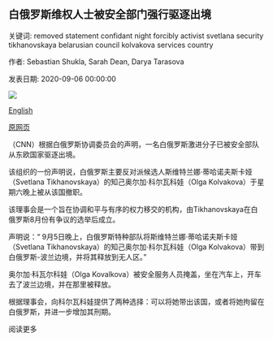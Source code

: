 ## 白俄罗斯维权人士被安全部门强行驱逐出境

关键词: removed statement confidant night forcibly activist svetlana security tikhanovskaya belarusian council kolvakova services country

作者: Sebastian Shukla, Sarah Dean, Darya Tarasova

发表日期: 2020-09-06 00:00:00

![](https://cdn.cnn.com/cnnnext/dam/assets/200906101605-olga-kovalkova-file-super-tease.jpg)

[English](Belarusian%20activist%20forcibly%20removed%20from%20country%20by%20security%20services.md)

[原网页](https://edition.cnn.com/2020/09/06/europe/belarus-minsk-olga-kolvakova-protests-intl/index.html)

（CNN）根据白俄罗斯协调委员会的声明，一名白俄罗斯激进分子已被安全部队从东欧国家驱逐出境。

该组织的一份声明说，白俄罗斯主要反对派候选人斯维特兰娜·蒂哈诺夫斯卡娅（Svetlana Tikhanovskaya）的知己奥尔加·科尔瓦科娃（Olga Kolvakova）于星期六晚上被从该国撤职。

该理事会是一个旨在协调和平与有序的权力移交的机构，由Tikhanovskaya在白俄罗斯8月份有争议的选举后成立。

声明说：“ 9月5日晚上，白俄罗斯特种部队将斯维特兰娜·蒂哈诺夫斯卡娅（Svetlana Tikhanovskaya）的知己奥尔加·科尔瓦科娃（Olga Kolvakova）带到白俄罗斯-波兰边境，并将其释放到无人区。”

奥尔加·科瓦尔科娃（Olga Kovalkova）被安全服务人员掩盖，坐在汽车上，开车去了波兰边境，并在那里被释放。

根据理事会，向科尔瓦科娃提供了两种选择：可以将她带出该国，或者将她拘留在白俄罗斯，并进一步增加其刑期。

阅读更多